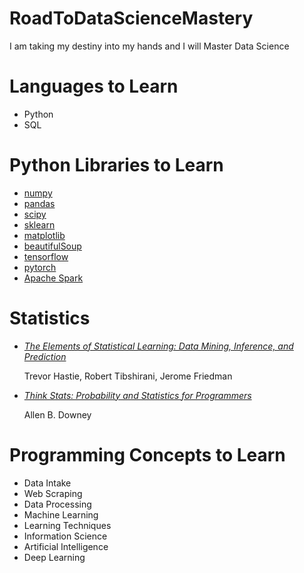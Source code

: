 # RoadToDataScienceMastery
I am taking my destiny into my hands and I will Master Data Science

# Languages to Learn
- Python
- SQL

# Python Libraries to Learn
- [numpy](https://numpy.org/doc/stable/)
- [pandas](https://pandas.pydata.org/docs/)
- [scipy](https://docs.scipy.org/doc/scipy/)
- [sklearn](https://scikit-learn.org/stable/)
- [matplotlib](https://matplotlib.org/stable/index.html)
- [beautifulSoup](https://tedboy.github.io/bs4_doc/index.html)
- [tensorflow](https://www.tensorflow.org/api_docs/python/tf/all_symbols)
- [pytorch](https://pytorch.org/docs/stable/index.html)
- [Apache Spark](https://spark.apache.org/docs/latest/api/python/getting_started/index.html)

# Statistics
- [*The Elements of Statistical Learning: Data Mining, Inference, and Prediction*](https://hastie.su.domains/ElemStatLearn/)

    Trevor Hastie, Robert Tibshirani, Jerome Friedman

- [*Think Stats: Probability and Statistics for Programmers*](https://greenteapress.com/thinkstats/)

    Allen B. Downey

# Programming Concepts to Learn
- Data Intake
- Web Scraping
- Data Processing
- Machine Learning
- Learning Techniques
- Information Science
- Artificial Intelligence
- Deep Learning
